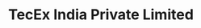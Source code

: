 ---
title: "TecEx India Private Limited"
url: /chennai/tecex-india-private-limited/
shop: Supermarkt
---